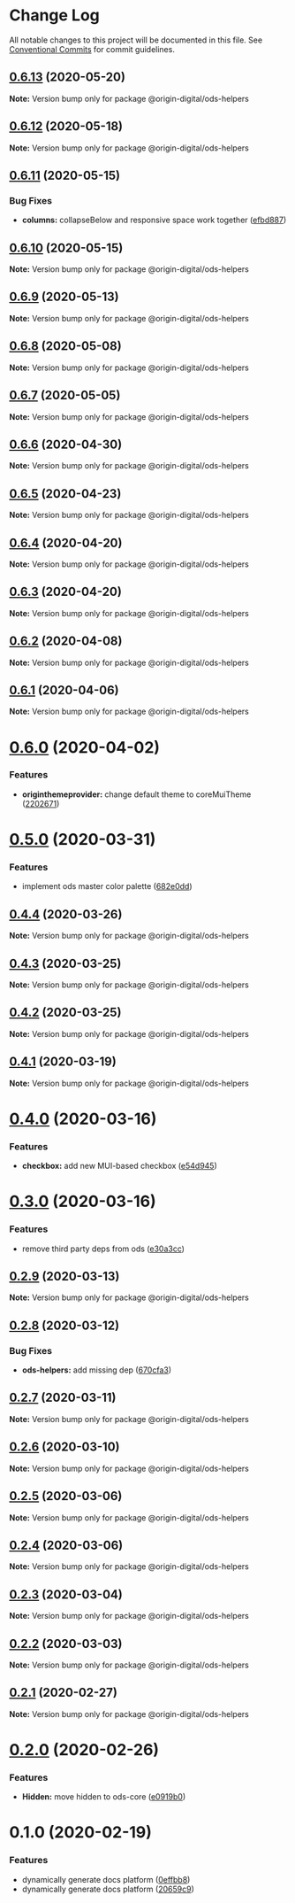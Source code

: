 # Change Log

All notable changes to this project will be documented in this file.
See [Conventional Commits](https://conventionalcommits.org) for commit guidelines.

## [0.6.13](https://bitbucket.orgn.io/od/origin-ui/compare/@origin-digital/ods-helpers@0.6.12...@origin-digital/ods-helpers@0.6.13) (2020-05-20)

**Note:** Version bump only for package @origin-digital/ods-helpers





## [0.6.12](https://bitbucket.orgn.io/od/origin-ui/compare/@origin-digital/ods-helpers@0.6.11...@origin-digital/ods-helpers@0.6.12) (2020-05-18)

**Note:** Version bump only for package @origin-digital/ods-helpers





## [0.6.11](https://bitbucket.orgn.io/od/origin-ui/compare/@origin-digital/ods-helpers@0.6.10...@origin-digital/ods-helpers@0.6.11) (2020-05-15)


### Bug Fixes

* **columns:** collapseBelow and responsive space work together ([efbd887](https://bitbucket.orgn.io/od/origin-ui/commits/efbd88710a297066daf3927b63c5a089ecaa283c))





## [0.6.10](https://bitbucket.orgn.io/od/origin-ui/compare/@origin-digital/ods-helpers@0.6.9...@origin-digital/ods-helpers@0.6.10) (2020-05-15)

**Note:** Version bump only for package @origin-digital/ods-helpers





## [0.6.9](https://bitbucket.orgn.io/od/origin-ui/compare/@origin-digital/ods-helpers@0.6.8...@origin-digital/ods-helpers@0.6.9) (2020-05-13)

**Note:** Version bump only for package @origin-digital/ods-helpers





## [0.6.8](https://bitbucket.orgn.io/od/origin-ui/compare/@origin-digital/ods-helpers@0.6.7...@origin-digital/ods-helpers@0.6.8) (2020-05-08)

**Note:** Version bump only for package @origin-digital/ods-helpers





## [0.6.7](https://bitbucket.orgn.io/od/origin-ui/compare/@origin-digital/ods-helpers@0.6.6...@origin-digital/ods-helpers@0.6.7) (2020-05-05)

**Note:** Version bump only for package @origin-digital/ods-helpers





## [0.6.6](https://bitbucket.orgn.io/od/origin-ui/compare/@origin-digital/ods-helpers@0.6.5...@origin-digital/ods-helpers@0.6.6) (2020-04-30)

**Note:** Version bump only for package @origin-digital/ods-helpers





## [0.6.5](https://bitbucket.orgn.io/od/origin-ui/compare/@origin-digital/ods-helpers@0.6.4...@origin-digital/ods-helpers@0.6.5) (2020-04-23)

**Note:** Version bump only for package @origin-digital/ods-helpers





## [0.6.4](https://bitbucket.orgn.io/od/origin-ui/compare/@origin-digital/ods-helpers@0.6.3...@origin-digital/ods-helpers@0.6.4) (2020-04-20)

**Note:** Version bump only for package @origin-digital/ods-helpers





## [0.6.3](https://bitbucket.orgn.io/od/origin-ui/compare/@origin-digital/ods-helpers@0.6.2...@origin-digital/ods-helpers@0.6.3) (2020-04-20)

**Note:** Version bump only for package @origin-digital/ods-helpers





## [0.6.2](https://bitbucket.orgn.io/od/origin-ui/compare/@origin-digital/ods-helpers@0.6.1...@origin-digital/ods-helpers@0.6.2) (2020-04-08)

**Note:** Version bump only for package @origin-digital/ods-helpers





## [0.6.1](https://bitbucket.orgn.io/od/origin-ui/compare/@origin-digital/ods-helpers@0.6.0...@origin-digital/ods-helpers@0.6.1) (2020-04-06)

**Note:** Version bump only for package @origin-digital/ods-helpers





# [0.6.0](https://bitbucket.orgn.io/od/origin-ui/compare/@origin-digital/ods-helpers@0.5.0...@origin-digital/ods-helpers@0.6.0) (2020-04-02)


### Features

* **originthemeprovider:** change default theme to coreMuiTheme ([2202671](https://bitbucket.orgn.io/od/origin-ui/commits/22026716ba5f76d4b2df783d74d29e0a3b26af41))





# [0.5.0](https://bitbucket.orgn.io/od/origin-ui/compare/@origin-digital/ods-helpers@0.4.4...@origin-digital/ods-helpers@0.5.0) (2020-03-31)


### Features

* implement ods master color palette ([682e0dd](https://bitbucket.orgn.io/od/origin-ui/commits/682e0dd33cfd270cb51d0e720a0ab59bdfda2f87))





## [0.4.4](https://bitbucket.orgn.io/od/origin-ui/compare/@origin-digital/ods-helpers@0.4.3...@origin-digital/ods-helpers@0.4.4) (2020-03-26)

**Note:** Version bump only for package @origin-digital/ods-helpers





## [0.4.3](https://bitbucket.orgn.io/od/origin-ui/compare/@origin-digital/ods-helpers@0.4.2...@origin-digital/ods-helpers@0.4.3) (2020-03-25)

**Note:** Version bump only for package @origin-digital/ods-helpers





## [0.4.2](https://bitbucket.orgn.io/od/origin-ui/compare/@origin-digital/ods-helpers@0.4.1...@origin-digital/ods-helpers@0.4.2) (2020-03-25)

**Note:** Version bump only for package @origin-digital/ods-helpers





## [0.4.1](https://bitbucket.orgn.io/od/origin-ui/compare/@origin-digital/ods-helpers@0.4.0...@origin-digital/ods-helpers@0.4.1) (2020-03-19)

**Note:** Version bump only for package @origin-digital/ods-helpers





# [0.4.0](https://bitbucket.orgn.io/od/origin-ui/compare/@origin-digital/ods-helpers@0.3.0...@origin-digital/ods-helpers@0.4.0) (2020-03-16)


### Features

* **checkbox:** add new MUI-based checkbox ([e54d945](https://bitbucket.orgn.io/od/origin-ui/commits/e54d9457df9a41060f0e6c0d14e26a1a8059ce96))





# [0.3.0](https://bitbucket.orgn.io/od/origin-ui/compare/@origin-digital/ods-helpers@0.2.9...@origin-digital/ods-helpers@0.3.0) (2020-03-16)


### Features

* remove third party deps from ods ([e30a3cc](https://bitbucket.orgn.io/od/origin-ui/commits/e30a3cc))





## [0.2.9](https://bitbucket.orgn.io/od/origin-ui/compare/@origin-digital/ods-helpers@0.2.8...@origin-digital/ods-helpers@0.2.9) (2020-03-13)

**Note:** Version bump only for package @origin-digital/ods-helpers





## [0.2.8](https://bitbucket.orgn.io/od/origin-ui/compare/@origin-digital/ods-helpers@0.2.7...@origin-digital/ods-helpers@0.2.8) (2020-03-12)


### Bug Fixes

* **ods-helpers:** add missing dep ([670cfa3](https://bitbucket.orgn.io/od/origin-ui/commits/670cfa3))





## [0.2.7](https://bitbucket.orgn.io/od/origin-ui/compare/@origin-digital/ods-helpers@0.2.6...@origin-digital/ods-helpers@0.2.7) (2020-03-11)

**Note:** Version bump only for package @origin-digital/ods-helpers





## [0.2.6](https://bitbucket.orgn.io/od/origin-ui/compare/@origin-digital/ods-helpers@0.2.5...@origin-digital/ods-helpers@0.2.6) (2020-03-10)

**Note:** Version bump only for package @origin-digital/ods-helpers





## [0.2.5](https://bitbucket.orgn.io/od/origin-ui/compare/@origin-digital/ods-helpers@0.2.4...@origin-digital/ods-helpers@0.2.5) (2020-03-06)

**Note:** Version bump only for package @origin-digital/ods-helpers





## [0.2.4](https://bitbucket.orgn.io/od/origin-ui/compare/@origin-digital/ods-helpers@0.2.3...@origin-digital/ods-helpers@0.2.4) (2020-03-06)

**Note:** Version bump only for package @origin-digital/ods-helpers





## [0.2.3](https://bitbucket.orgn.io/od/origin-ui/compare/@origin-digital/ods-helpers@0.2.2...@origin-digital/ods-helpers@0.2.3) (2020-03-04)

**Note:** Version bump only for package @origin-digital/ods-helpers





## [0.2.2](https://bitbucket.orgn.io/od/origin-ui/compare/@origin-digital/ods-helpers@0.2.1...@origin-digital/ods-helpers@0.2.2) (2020-03-03)

**Note:** Version bump only for package @origin-digital/ods-helpers





## [0.2.1](https://bitbucket.orgn.io/od/origin-ui/compare/@origin-digital/ods-helpers@0.2.0...@origin-digital/ods-helpers@0.2.1) (2020-02-27)

**Note:** Version bump only for package @origin-digital/ods-helpers





# [0.2.0](https://bitbucket.orgn.io/od/origin-ui/compare/@origin-digital/ods-helpers@0.1.0...@origin-digital/ods-helpers@0.2.0) (2020-02-26)


### Features

* **Hidden:** move hidden to ods-core ([e0919b0](https://bitbucket.orgn.io/od/origin-ui/commits/e0919b0))





# 0.1.0 (2020-02-19)


### Features

* dynamically generate docs platform ([0effbb8](https://bitbucket.orgn.io/od/origin-ui/commits/0effbb8))
* dynamically generate docs platform ([20659c9](https://bitbucket.orgn.io/od/origin-ui/commits/20659c9))
